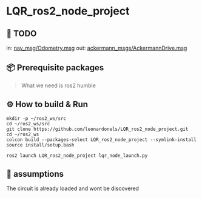 # LQR_ros2_node_project

## :memo: TODO
in: [nav_msg/Odometry.msg](https://docs.ros.org/en/noetic/api/nav_msgs/html/msg/Odometry.html)
out: [ackermann_msgs/AckermannDrive.msg](https://docs.ros.org/en/noetic/api/ackermann_msgs/html/msg/AckermannDrive.html)

## :package: Prerequisite packages
> What we need is ros2 humble

## :gear: How to build & Run
```commandline
mkdir -p ~/ros2_ws/src
cd ~/ros2_ws/src
git clone https://github.com/leonardonels/LQR_ros2_node_project.git
cd ~/ros2_ws
colcon build --packages-select LQR_ros2_node_project --symlink-install
source install/setup.bash
```
```commandline
ros2 launch LQR_ros2_node_project lqr_node_launch.py
```

## :notebook_with_decorative_cover: assumptions
The circuit is already loaded and wont be discovered
